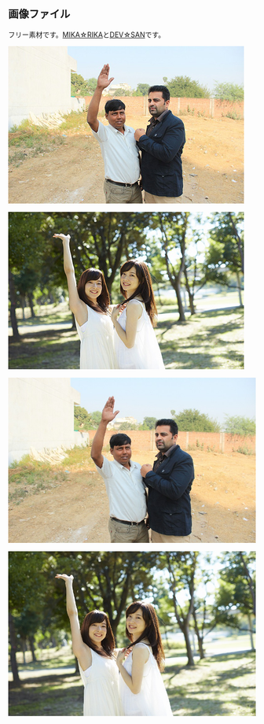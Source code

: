 画像ファイル
---
フリー素材です。[MIKA☆RIKA](mika-rika-free.jp)と[DEV☆SAN](http://study-abroad.misao.in/india-2/indianlife/freeindian/)です。  

![devsan_480x320.jpg](https://github.com/Fujiwara-Laboratory/processing/blob/master/Image/devsan_480x320.jpg)

![mikarika_480x320.jpg](https://github.com/Fujiwara-Laboratory/processing/blob/master/Image/mikarika_480x320.jpg)

![devsan_800x533.jpg](https://github.com/Fujiwara-Laboratory/processing/blob/master/Image/devsan_800x533.jpg)

![mikarika_800x533.jpg](https://github.com/Fujiwara-Laboratory/processing/blob/master/Image/mikarika_800x533.jpg)